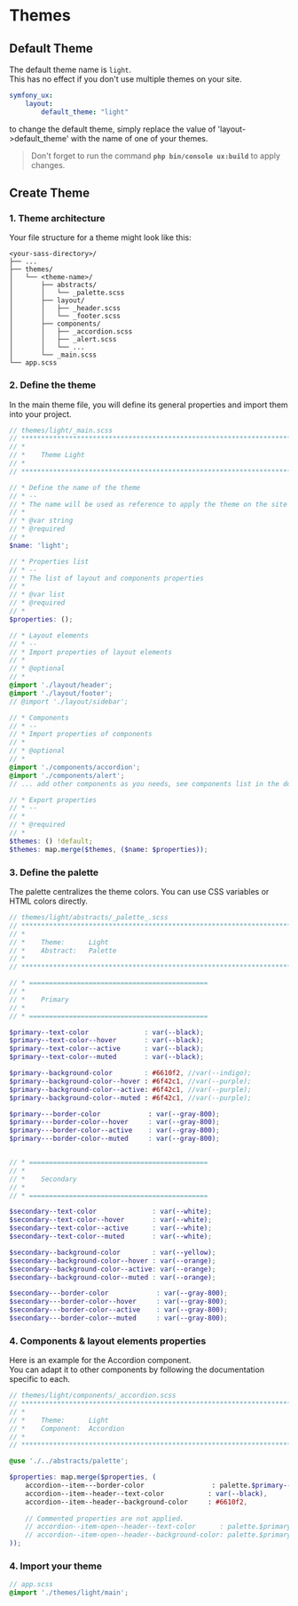# Themes

## Default Theme

The default theme name is `light`.  
This has no effect if you don't use multiple themes on your site.

```yaml 
symfony_ux:
    layout: 
        default_theme: "light"
```

to change the default theme, simply replace the value of 'layout->default_theme' with the name of one of your themes.

> Don't forget to run the command **`php bin/console ux:build`** to apply changes.

## Create Theme

### 1. Theme architecture

Your file structure for a theme might look like this:

```text
<your-sass-directory>/
├── ...
├── themes/
│   └── <theme-name>/
│       ├── abstracts/
│       │   └── _palette.scss
│       ├── layout/
│       │   ├── _header.scss
│       │   └── _footer.scss
│       ├── components/
│       │   ├── _accordion.scss
│       │   ├── _alert.scss
│       │   └── ...
│       └── _main.scss
└── app.scss
```

### 2. Define the theme

In the main theme file, you will define its general properties and import them into your project.

```scss
// themes/light/_main.scss
// ************************************************************************** //
// *
// *    Theme Light
// *
// ************************************************************************** //

// * Define the name of the theme
// * --
// * The name will be used as reference to apply the theme on the site
// *
// * @var string
// * @required
// *
$name: 'light';

// * Properties list
// * --
// * The list of layout and components properties
// *
// * @var list
// * @required
// *
$properties: ();

// * Layout elements
// * --
// * Import properties of layout elements
// *
// * @optional
// *
@import './layout/header';
@import './layout/footer';
// @import './layout/sidebar';

// * Components
// * --
// * Import properties of components
// *
// * @optional
// *
@import './components/accordion';
@import './components/alert';
// ... add other components as you needs, see components list in the doc.

// * Export properties
// * --
// *
// * @required
// *
$themes: () !default;
$themes: map.merge($themes, ($name: $properties));
```

### 3. Define the palette

The palette centralizes the theme colors. You can use CSS variables or HTML colors directly.

```scss 
// themes/light/abstracts/_palette_.scss
// ************************************************************************** //
// *
// *    Theme:      Light
// *    Abstract:   Palette
// *
// ************************************************************************** //

// * =============================================
// *
// *    Primary
// *
// * =============================================

$primary--text-color              : var(--black);
$primary--text-color--hover       : var(--black);
$primary--text-color--active      : var(--black);
$primary--text-color--muted       : var(--black);

$primary--background-color        : #6610f2, //var(--indigo);
$primary--background-color--hover : #6f42c1, //var(--purple);
$primary--background-color--active: #6f42c1, //var(--purple);
$primary--background-color--muted : #6f42c1, //var(--purple);

$primary---border-color            : var(--gray-800);
$primary---border-color--hover     : var(--gray-800);
$primary---border-color--active    : var(--gray-800);
$primary---border-color--muted     : var(--gray-800);


// * =============================================
// *
// *    Secondary
// *
// * =============================================

$secondary--text-color              : var(--white);
$secondary--text-color--hover       : var(--white);
$secondary--text-color--active      : var(--white);
$secondary--text-color--muted       : var(--white);

$secondary--background-color        : var(--yellow);
$secondary--background-color--hover : var(--orange);
$secondary--background-color--active: var(--orange);
$secondary--background-color--muted : var(--orange);

$secondary---border-color            : var(--gray-800);
$secondary---border-color--hover     : var(--gray-800);
$secondary---border-color--active    : var(--gray-800);
$secondary---border-color--muted     : var(--gray-800);
```

### 4. Components & layout elements properties

Here is an example for the Accordion component.  
You can adapt it to other components by following the documentation specific to each.

```scss
// themes/light/components/_accordion.scss
// ************************************************************************** //
// *
// *    Theme:      Light
// *    Component:  Accordion
// *
// ************************************************************************** //

@use './../abstracts/palette';

$properties: map.merge($properties, (
    accordion--item---border-color                 : palette.$primary---border-color,         // You can user Palette definition
    accordion--item--header--text-color           : var(--black),                           // Or CSS variable
    accordion--item--header--background-color     : #6610f2,                                // Or HTML colors    
    
    // Commented properties are not applied.
    // accordion--item-open--header--text-color      : palette.$primary--text-color--active,
    // accordion--item-open--header--background-color: palette.$primary--background-color--active,
));
```

### 4. Import your theme

```scss
// app.scss
@import './themes/light/main';
```
